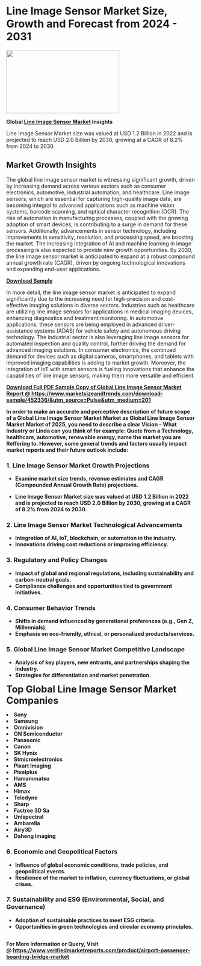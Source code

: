 <H1>Line Image Sensor Market Size, Growth and Forecast from 2024 - 2031</H1><img class="aligncenter size-medium wp-image-584254" src="https://thirdeyenews.in/wp-content/uploads/2024/09/Global-Market-Research-300x168.jpeg" alt="" width="300" height="168" /><p><strong>Global&nbsp;<a href="https://www.marketsizeandtrends.com/download-sample/452336/&amp;utm_source=Pulse&amp;utm_medium=201">Line Image Sensor Market</a> Insights</strong></p><p>Line Image Sensor Market size was valued at USD 1.2 Billion in 2022 and is projected to reach USD 2.0 Billion by 2030, growing at a CAGR of 8.2% from 2024 to 2030.</p><p><h2>Market Growth Insights</h2> <p>The global line image sensor market is witnessing significant growth, driven by increasing demand across various sectors such as consumer electronics, automotive, industrial automation, and healthcare. Line image sensors, which are essential for capturing high-quality image data, are becoming integral to advanced applications such as machine vision systems, barcode scanning, and optical character recognition (OCR). The rise of automation in manufacturing processes, coupled with the growing adoption of smart devices, is contributing to a surge in demand for these sensors. Additionally, advancements in sensor technology, including improvements in sensitivity, resolution, and processing speed, are boosting the market. The increasing integration of AI and machine learning in image processing is also expected to provide new growth opportunities. By 2030, the line image sensor market is anticipated to expand at a robust compound annual growth rate (CAGR), driven by ongoing technological innovations and expanding end-user applications.</p> <p><strong><a href="#">Download Sample</a></strong></p> <p>In more detail, the line image sensor market is anticipated to expand significantly due to the increasing need for high-precision and cost-effective imaging solutions in diverse sectors. Industries such as healthcare are utilizing line image sensors for applications in medical imaging devices, enhancing diagnostics and treatment monitoring. In automotive applications, these sensors are being employed in advanced driver-assistance systems (ADAS) for vehicle safety and autonomous driving technology. The industrial sector is also leveraging line image sensors for automated inspection and quality control, further driving the demand for advanced imaging solutions. In consumer electronics, the continued demand for devices such as digital cameras, smartphones, and tablets with improved imaging capabilities is adding to market growth. Moreover, the integration of IoT with smart sensors is fueling innovations that enhance the capabilities of line image sensors, making them more versatile and efficient.</p> <p><strong><a href="#"></p><p><span class=""><strong>Download Full PDF Sample Copy of Global Line Image Sensor Market Report</strong> @ <a href="https://www.marketsizeandtrends.com/download-sample/452336/&amp;utm_source=Pulse&amp;utm_medium=201" target="_blank">https://www.marketsizeandtrends.com/download-sample/452336/&amp;utm_source=Pulse&amp;utm_medium=201</a></span></p><p>In order to make an accurate and perceptive description of future scope of a Global&nbsp;Line Image Sensor Market Market as Global&nbsp;Line Image Sensor Market Market of 2025, you need to describe a clear Vision &ndash; What Industry or Linda can you think of for example: Quote from a Technology, healthcare, automotive, renewable energy, name the market you are Reffering to. However, some general trends and factors usually impact market reports and their future outlook include:</p><h3>1.&nbsp;<strong>Line Image Sensor Market Growth Projections</strong></h3><ul><li>Examine market size trends, revenue estimates and CAGR (Compounded Annual Growth Rate) projections.</li><li><p>Line Image Sensor Market size was valued at USD 1.2 Billion in 2022 and is projected to reach USD 2.0 Billion by 2030, growing at a CAGR of 8.2% from 2024 to 2030.</p></li></ul><h3>2.&nbsp;<strong>Line Image Sensor Market Technological Advancements</strong></h3><ul><li>Integration of AI, IoT, blockchain, or automation in the industry.</li><li>Innovations driving cost reductions or improving efficiency.</li></ul><h3>3.&nbsp;<strong>Regulatory and Policy Changes</strong></h3><ul><li>Impact of global and regional regulations, including sustainability and carbon-neutral goals.</li><li>Compliance challenges and opportunities tied to government initiatives.</li></ul><h3>4.&nbsp;<strong>Consumer Behavior Trends</strong></h3><ul><li>Shifts in demand influenced by generational preferences (e.g., Gen Z, Millennials).</li><li>Emphasis on eco-friendly, ethical, or personalized products/services.</li></ul><h3>5.&nbsp;<strong>Global Line Image Sensor Market Competitive Landscape</strong></h3><ul><li>Analysis of key players, new entrants, and partnerships shaping the industry.</li><li>Strategies for differentiation and market penetration.</li></ul><p data-pm-slice="1 1 []"><span style="color: inherit; font-family: inherit; font-size: 25px;">Top Global Line Image Sensor Market Companies</span></p><div class="" data-test-id=""><p><li>Sony</li><li> Samsung</li><li> Omnivision</li><li> ON Semiconductor</li><li> Panasonic</li><li> Canon</li><li> SK Hynix</li><li> Stmicroelectronics</li><li> Pixart Imaging</li><li> Pixelplus</li><li> Hamammatsu</li><li> AMS</li><li> Himax</li><li> Teledyne</li><li> Sharp</li><li> Fastree 3D Sa</li><li> Unispectral</li><li> Ambarella</li><li> Airy3D</li><li> Daheng Imaging</li></p></div><h3>6.&nbsp;<strong>Economic and Geopolitical Factors</strong></h3><ul><li>Influence of global economic conditions, trade policies, and geopolitical events.</li><li>Resilience of the market to inflation, currency fluctuations, or global crises.</li></ul><h3>7.&nbsp;<strong>Sustainability and ESG (Environmental, Social, and Governance)</strong></h3><ul><li>Adoption of sustainable practices to meet ESG criteria.</li><li>Opportunities in green technologies and circular economy principles.</li></ul><h2><strong style="font-size: 14px;">For More Information or Query, Visit @&nbsp;</strong><a style="background-color: #ffffff; font-size: 14px;" href="https://www.marketsizeandtrends.com/report/line-image-sensor-market/" target="_blank">https://www.verifiedmarketreports.com/product/airport-passenger-boarding-bridge-market</a></h2>
